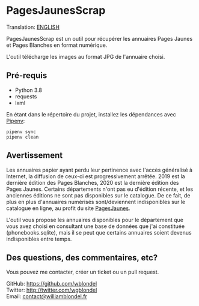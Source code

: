 # PagesJaunesScrap

Translation: [ENGLISH](README.en.md)

PagesJaunesScrap est un outil pour récupérer les annuaires Pages Jaunes
et Pages Blanches en format numérique.

L'outil télécharge les images au format JPG de l'annuaire choisi.

## Pré-requis

- Python 3.8
- requests
- lxml

En étant dans le répertoire du projet, installez les dépendances avec [Pipenv](https://pipenv.pypa.io/en/stable/install/#pragmatic-installation-of-pipenv):
```
pipenv sync
pipenv clean
```

## Avertissement

Les annuaires papier ayant perdu leur pertinence avec l'accès généralisé à Internet, la diffusion de ceux-ci est progressivement arrêtée. 2019 est la dernière édition des Pages Blanches, 2020 est la dernière édition des Pages Jaunes. Certains départements n'ont pas eu d'édition récente, et les anciennes éditions ne sont pas disponibles sur le catalogue. De ce fait, de plus en plus d'annuaires numérisés sont/deviennent indisponibles sur le catalogue en ligne, au profit du site [PagesJaunes](https://www.pagesjaunes.fr/).

L'outil vous propose les annuaires disponibles pour le département que vous avez choisi en consultant une base de données que j'ai constituée (phonebooks.sqlite), mais il se peut que certains annuaires soient devenus indisponibles entre temps.

## Des questions, des commentaires, etc?

Vous pouvez me contacter, créer un ticket ou un pull request.

GitHub: https://github.com/wblondel <br/> Twitter:
http://twitter.com/wgblondel <br/> Email: contact@williamblondel.fr
